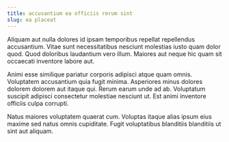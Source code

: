 ```yaml
---
title: accusantium ea officiis rerum sint
slug: ea placeat
---
```


Aliquam aut nulla dolores id ipsam temporibus repellat repellendus accusantium. Vitae sunt necessitatibus nesciunt molestias iusto quam dolor quod. Quod doloribus laudantium vero illum. Maiores aut neque hic quam sit occaecati inventore labore aut.

Animi esse similique pariatur corporis adipisci atque quam omnis. Voluptatem accusantium quia fugit minima. Asperiores minus dolores dolorem dolorem aut itaque qui. Rerum earum unde ad ab. Voluptatum suscipit adipisci consectetur molestiae nesciunt ut. Est animi inventore officiis culpa corrupti.

Natus maiores voluptatem quaerat cum. Voluptas itaque alias ipsum eius maxime sed natus omnis cupiditate. Fugit voluptatibus blanditiis blanditiis ut sint aut aliquam.
